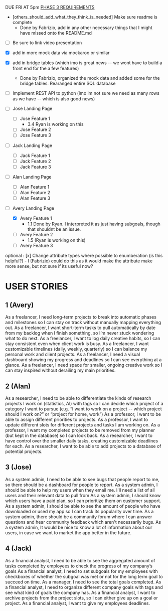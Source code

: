 
DUE FRI AT 5pm
[PHASE 3 REQUIREMENTS](https://docs.google.com/document/d/1oaXD2gjbQTMcSbYllbsGI17IqQbSJP5T0lSpxT6BRAs/edit?tab=t.0)

- [others_should_add_what_they_think_is_needed] Make sure readme is complete
    - Done by Fabrizio, add in any other necessary things that I might have missed onto the README.md

- [ ] Be sure to link video presentation

- [x] add in more mock data via mockaroo or similar
- [x] add in bridge tables (which imo is great news -- we wont have to build a front end for the a few features)
    - Done by Fabrizio, organized the mock data and added some for the bridge tables. Rearanged entire SQL database

- [ ] Implement REST API to python (imo im not sure we need as many rows as we have -- which is also good news)

- [ ] Jose Landing Page
    - [ ] Jose Feature 1
        - 3.4 Ryan is working on this
    - [ ] Jose Feature 2
    - [ ] Jose Feature 3

- [ ] Jack Landing Page
    - [ ] Jack Feature 1
    - [ ] Jack Feature 2
    - [ ] Jack Feature 3

- [ ] Alan Landing Page
    - [ ] Alan Feature 1
    - [ ] Alan Feature 2
    - [ ] Alan Feature 3

- [ ] Avery Landing Page
    - [x] Avery Feature 1
        - 1.1 Done by Ryan. I interpreted it as just having subgoals, though that shouldnt be an issue.
    - [ ] Avery Feature 2
        - 1.5 (Ryan is working on this)
    - [ ] Avery Feature 3

optional : [x] Change attribute types where possible to enumberation (is this helpful?)
    - I (Fabrizio) could do this as it would make the attribute make more sense, but not sure if its useful now?


# USER STORIES

## 1 (Avery)
As a freelancer, I need long-term projects to break into automatic phases and milestones so I can stay on track without manually mapping everything out.
As a freelancer, I want short-term tasks to pull automatically by date from my backlog when I finish something, so I’m never stuck wondering what to do next.
As a freelancer, I want to log daily creative habits, so I can stay consistent even when client work is busy.
As a freelancer, I want customizable timelines (daily, weekly, quarterly) so I can balance my personal work and client projects.
As a freelancer, I need a visual dashboard showing my progress and deadlines so I can see everything at a glance.
As a freelancer, I need space for smaller, ongoing creative work so I can stay inspired without derailing my main priorities.

## 2 (Alan)
As a researcher, I need to be able to differentiate the kinds of research projects I work on (statistics, AI) with tags so I can decide which project of a category I want to pursue (e.g. “I want to work on a project -- which project should I work on?” or “project for home, work”)
As a professor, I want to be able to assign different priorities to projects.
As a professor, I want to update different slots for different projects and tasks I am working on. 
As a professor, I want my completed projects to be removed from my planner (but kept in the database) so I can look back.
As a researcher, I want to have control over the smaller daily tasks, creating customizable deadlines for each.
As a researcher, I want to be able to add projects to a database of potential projects.

## 3 (Jose)
As a system admin, I need to be able to see bugs that people report to me, so there should be a dashboard for people to report.
As a system admin, I should be able to help my users when they email me. I'll need a list of all users and their relevant data to pull from
As a system admin, I should know which users have a paid plan, so I can prioritize them on customer support.
As a system admin, I should be able to see the amount of people who have downloaded or used my app so I can track its popularity over time.
As a system admin, there should be a community forum where I can answer questions and hear community feedback which aren't necessarily bugs.
As a system admin, It would be nice to know a lot of information about our users, in case we want to market the app better in the future. 

## 4 (Jack)
As a financial analyst, I need to be able to see the aggregated amount of tasks completed by employees to check the progress of my company’s goals
As a financial analyst, I need to set subgoals for my employees with checkboxes of whether the subgoal was met or not for the long term goal to succeed on time.
As a manager, I need to see the total goals completed.
As a financial analyst, I need to organize different company goals with tags and see what kind of goals the company has.
As a financial analyst, I want to archive projects from the project slots, so I can either give up on a goal or project.
As a financial analyst, I want to give my employees deadlines.
